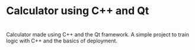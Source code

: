 # Calculator using C++ and Qt <h1>
Calculator made using C++ and the Qt framework. A simple project to train logic with C++ and the basics of deployment.
